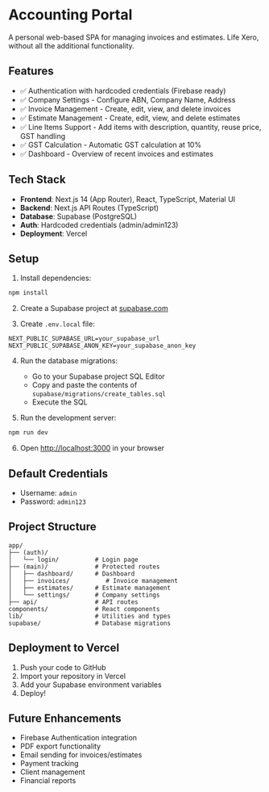 # Accounting Portal

A personal web-based SPA for managing invoices and estimates. Life Xero, without all the additional functionality.

## Features

- ✅ Authentication with hardcoded credentials (Firebase ready)
- ✅ Company Settings - Configure ABN, Company Name, Address
- ✅ Invoice Management - Create, edit, view, and delete invoices
- ✅ Estimate Management - Create, edit, view, and delete estimates
- ✅ Line Items Support - Add items with description, quantity, reuse price, GST handling
- ✅ GST Calculation - Automatic GST calculation at 10%
- ✅ Dashboard - Overview of recent invoices and estimates

## Tech Stack

- **Frontend**: Next.js 14 (App Router), React, TypeScript, Material UI
- **Backend**: Next.js API Routes (TypeScript)
- **Database**: Supabase (PostgreSQL)
- **Auth**: Hardcoded credentials (admin/admin123)
- **Deployment**: Vercel

## Setup

1. Install dependencies:
```bash
npm install
```

2. Create a Supabase project at [supabase.com](https://supabase.com)

3. Create `.env.local` file:
```env
NEXT_PUBLIC_SUPABASE_URL=your_supabase_url
NEXT_PUBLIC_SUPABASE_ANON_KEY=your_supabase_anon_key
```

4. Run the database migrations:
   - Go to your Supabase project SQL Editor
   - Copy and paste the contents of `supabase/migrations/create_tables.sql`
   - Execute the SQL

5. Run the development server:
```bash
npm run dev
```

6. Open [http://localhost:3000](http://localhost:3000) in your browser

## Default Credentials

- Username: `admin`
- Password: `admin123`

## Project Structure

```
app/
├── (auth)/
│   └── login/          # Login page
├── (main)/             # Protected routes
│   ├── dashboard/      # Dashboard
│   ├── invoices/          # Invoice management
│   ├── estimates/      # Estimate management
│   └── settings/       # Company settings
├── api/                # API routes
components/             # React components
lib/                    # Utilities and types
supabase/               # Database migrations
```

## Deployment to Vercel

1. Push your code to GitHub
2. Import your repository in Vercel
3. Add your Supabase environment variables
4. Deploy!

## Future Enhancements

- Firebase Authentication integration
- PDF export functionality
- Email sending for invoices/estimates
- Payment tracking
- Client management
- Financial reports
